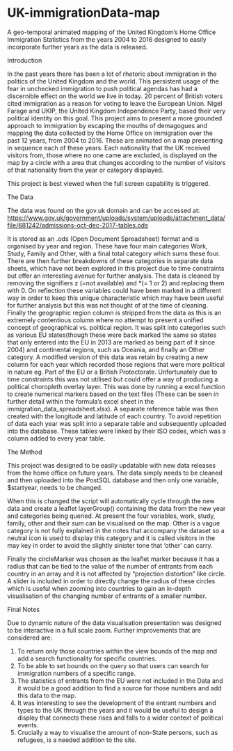 # UK-immigrationData-map
A geo-temporal animated mapping of the United Kingdom’s Home Office Immigration Statistics from the years 2004 to 2016 designed to easily incorporate further years as the data is released. 

Introduction

In the past years there has been a lot of rhetoric about immigration in the politics of the United Kingdom and the world. This persistent usage of the fear in unchecked immigration to push political agendas has had a discernible effect on the world we live in today.  20 percent of British voters cited immigration as a reason for voting to leave the European Union. Nigel Farage and UKIP, the United Kingdom Independence Party, based their very political identity on this goal. This project aims to present a more grounded approach to immigration by escaping the mouths of demagogues and mapping the data collected by the Home Office on immigration over the past 12 years, from 2004 to 2016. These are animated on a map presenting in sequence each of these years. Each nationality that the UK received visitors from, those where no one came are excluded, is displayed on the map by a circle with a area that changes according to the number of visitors of that nationality from the year or category displayed.

This project is best viewed when the full screen capability is triggered.

The Data

The data was found on the gov.uk domain and can be accessed at:
https://www.gov.uk/government/uploads/system/uploads/attachment_data/file/681242/admissions-oct-dec-2017-tables.ods

It is stored as an .ods (Open Document Spreadsheet) format and is organised by year and region. These have four main categories Work, Study, Family and Other, with a final total category which sums these four. There are then further breakdowns of these categories in separate data sheets, which have not been explored in this project due to time constraints but offer an interesting avenue for further analysis. The data is cleaned by removing the signifiers z (=not available) and *(= 1 or 2) and replacing them with 0. On reflection these variables could have been marked in a different way in order to keep this unique characteristic which may have been useful for further analysis but this was not thought of at the time of cleaning. Finally the geographic region column is stripped from the data as this is an extremely contentious column where no attempt to present a unified concept of geographical vs. political region. It was split into categories such as various EU states(though these were back marked the same so states that only entered into the EU in 2013 are marked as being part of it since 2004) and continental regions, such as Oceania, and finally an Other category. A modified version of this data was retain by creating a new column for each year which recorded those regions that were more political in nature eg. Part of the EU or a British Protectorate. Unfortunately due to time constraints this was not utilised but could offer a way of producing a political choropleth overlay layer. This was done by running a excel function to create numerical markers based on the text files (These can be seen in further detail within the formula’s excel sheet in the immigration_data_spreadsheet.xlsx).
A separate reference table was then created with the longitude and latitude of each country. To avoid repetition of data each year was split into a separate table and subsequently uploaded into the database. These tables were linked by their ISO codes, which was a column added to every year table.

The Method

This project was designed to be easily updatable with new data releases from the home office on future years. The data simply needs to be cleaned and then uploaded into the PostSQL database and then only one variable, $startyear, needs to be changed.

When this is changed the script will automatically cycle through the new data and create a leaflet layerGroup() containing the data from the new year and categories being queried. At present the four variables, work, study, family, other and their sum can be visualised on the map. Other is a vague category is not fully explained in the notes that accompany the dataset so a neutral icon is used to display this category and it is called visitors in the may key in order to avoid the slightly sinister tone that ‘other’ can carry.

Finally the circleMarker was chosen as the leaflet marker because it has a radius that can be tied to the value of the number of entrants from each country in an array and it is not affected by “projection distortion” like circle. A slider is included in order to directly change the radius of these circles which is useful when zooming into countries to gain an in-depth visualisation of the changing number of entrants of a smaller number.

Final Notes

Due to dynamic nature of the data visualisation presentation was designed to be interactive in a full scale zoom. Further improvements that are considered are:
  1) To return only those countries within the view bounds of the map and add a search functionality for specific countries. 
  2) To be able to set bounds on the query so that users can search for immigration numbers of a specific range.
  3) The statistics of entrants from the EU were not included in the Data and it would be a good addition to find a source for those          numbers and add this data to the map. 
  4) It was interesting to see the development of the entrant numbers and types to the UK through the years and it would be useful to        design a displey that connects these rises and falls to a wider context of political events. 
  5) Crucially a way to visualise the amount of non-State persons, such as refugees, is a needed addition to the site.
